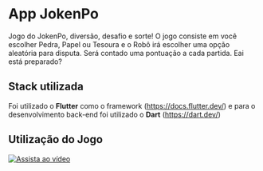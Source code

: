 
# App JokenPo

Jogo do JokenPo, diversão, desafio e sorte! O jogo consiste em você escolher Pedra, Papel ou Tesoura e o Robô irá escolher uma opção aleatória para disputa. Será contado uma pontuação a cada partida. Eai está preparado?



## Stack utilizada

Foi utilizado o **Flutter** como o framework (https://docs.flutter.dev/) e para o desenvolvimento back-end foi utilizado o **Dart** (https://dart.dev/)


## Utilização do Jogo

[![Assista ao vídeo](https://img.youtube.com/vi/5BCX008bPoU/0.jpg)](https://www.youtube.com/watch?v=5BCX008bPoU)

